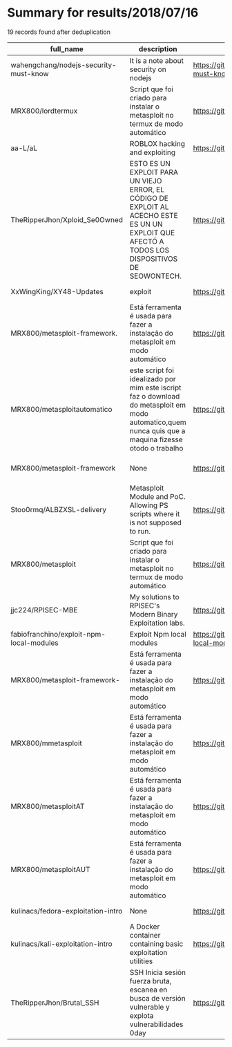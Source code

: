 
# Summary for results/2018/07/16
    
19 records found after deduplication

| full_name | description | html_url | matched_list | matched_count | pushed_at | size | stargazers_count | language | forks_count | vul_ids |
|------------------------------------------|--------------------------------------------------------------------------------------------------------------------------------------------------------|-------------------------------------------------------------|----------------------------------|-----------------|---------------------------|--------|--------------------|------------|---------------|-----------|
| wahengchang/nodejs-security-must-know | It is a note about security on nodejs | https://github.com/wahengchang/nodejs-security-must-know | ['command injection'] | 1 | 2018-07-16 05:44:24+00:00 | 11 | 45 | JavaScript | 11 | [] |
| MRX800/lordtermux | Script que foi criado para instalar o metasploit no termux de modo automático | https://github.com/MRX800/lordtermux | ['metasploit module OR payload'] | 1 | 2018-07-16 14:08:38+00:00 | 0 | 0 | | 0 | [] |
| aa-L/aL | ROBLOX hacking and exploiting | https://github.com/aa-L/aL | ['exploit'] | 1 | 2018-07-16 23:00:21+00:00 | 0 | 0 | | 0 | [] |
| TheRipperJhon/Xploid_Se0Owned | ESTO ES UN EXPLOIT PARA UN VIEJO ERROR, EL CÓDIGO DE EXPLOIT AL ACECHO ESTE ES UN UN EXPLOIT QUE AFECTÓ A TODOS LOS DISPOSITIVOS DE SEOWONTECH. | https://github.com/TheRipperJhon/Xploid_Se0Owned | ['exploit'] | 1 | 2018-07-16 22:23:11+00:00 | 0 | 0 | | 0 | [] |
| XxWingKing/XY48-Updates | exploit | https://github.com/XxWingKing/XY48-Updates | ['exploit'] | 1 | 2018-07-16 22:30:23+00:00 | 1 | 0 | | 0 | [] |
| MRX800/metasploit-framework. | Está ferramenta é usada para fazer a instalação do metasploit em modo automático | https://github.com/MRX800/metasploit-framework. | ['metasploit module OR payload'] | 1 | 2018-07-16 22:02:49+00:00 | 4 | 0 | | 0 | [] |
| MRX800/metasploitautomatico | este script foi idealizado por mim este iscript faz o download do metasploit em modo automatico,quem nunca quis que a maquina fizesse otodo o trabalho | https://github.com/MRX800/metasploitautomatico | ['metasploit module OR payload'] | 1 | 2018-07-16 21:00:46+00:00 | 0 | 0 | | 0 | [] |
| MRX800/metasploit-framework | None | https://github.com/MRX800/metasploit-framework | ['metasploit module OR payload'] | 1 | 2018-07-16 20:53:49+00:00 | 0 | 0 | | 0 | [] |
| Stoo0rmq/ALBZXSL-delivery | Metasploit Module and PoC. Allowing PS scripts where it is not supposed to run. | https://github.com/Stoo0rmq/ALBZXSL-delivery | ['metasploit module OR payload'] | 1 | 2018-07-16 17:26:55+00:00 | 1 | 1 | Ruby | 0 | [] |
| MRX800/metasploit | Script que foi criado para instalar o metasploit no termux de modo automático | https://github.com/MRX800/metasploit | ['metasploit module OR payload'] | 1 | 2018-07-16 13:50:53+00:00 | 0 | 0 | | 0 | [] |
| jjc224/RPISEC-MBE | My solutions to RPISEC's Modern Binary Exploitation labs. | https://github.com/jjc224/RPISEC-MBE | ['exploit'] | 1 | 2018-07-16 07:55:01+00:00 | 7 | 0 | Ruby | 0 | [] |
| fabiofranchino/exploit-npm-local-modules | Exploit Npm local modules | https://github.com/fabiofranchino/exploit-npm-local-modules | ['exploit'] | 1 | 2018-07-16 13:55:10+00:00 | 2 | 0 | JavaScript | 0 | [] |
| MRX800/metasploit-framework- | Está ferramenta é usada para fazer a instalação do metasploit em modo automático | https://github.com/MRX800/metasploit-framework- | ['metasploit module OR payload'] | 1 | 2018-07-16 04:41:04+00:00 | 0 | 0 | | 0 | [] |
| MRX800/mmetasploit | Está ferramenta é usada para fazer a instalação do metasploit em modo automático | https://github.com/MRX800/mmetasploit | ['metasploit module OR payload'] | 1 | 2018-07-16 04:39:36+00:00 | 0 | 0 | | 0 | [] |
| MRX800/metasploitAT | Está ferramenta é usada para fazer a instalação do metasploit em modo automático | https://github.com/MRX800/metasploitAT | ['metasploit module OR payload'] | 1 | 2018-07-16 04:38:37+00:00 | 0 | 0 | | 0 | [] |
| MRX800/metasploitAUT | Está ferramenta é usada para fazer a instalação do metasploit em modo automático | https://github.com/MRX800/metasploitAUT | ['metasploit module OR payload'] | 1 | 2018-07-16 04:37:53+00:00 | 0 | 0 | | 0 | [] |
| kulinacs/fedora-exploitation-intro | None | https://github.com/kulinacs/fedora-exploitation-intro | ['exploit'] | 1 | 2018-07-16 02:56:29+00:00 | 1 | 0 | | 0 | [] |
| kulinacs/kali-exploitation-intro | A Docker container containing basic exploitation utilities | https://github.com/kulinacs/kali-exploitation-intro | ['exploit'] | 1 | 2018-07-16 03:25:33+00:00 | 1 | 0 | Shell | 0 | [] |
| TheRipperJhon/Brutal_SSH | SSH Inicia sesión fuerza bruta, escanea en busca de versión vulnerable y explota vulnerabilidades 0day | https://github.com/TheRipperJhon/Brutal_SSH | ['0day'] | 1 | 2018-07-16 23:07:48+00:00 | 176 | 2 | Python | 2 | [] |
